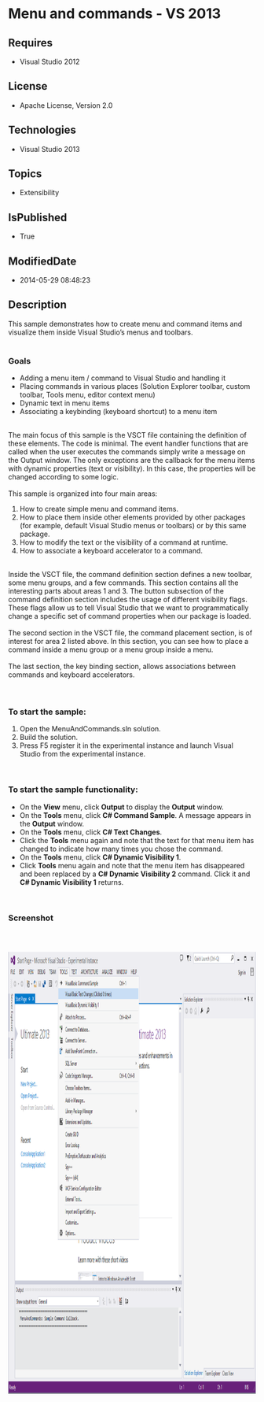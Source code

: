 # Menu and commands - VS 2013
## Requires
* Visual Studio 2012
## License
* Apache License, Version 2.0
## Technologies
* Visual Studio 2013
## Topics
* Extensibility
## IsPublished
* True
## ModifiedDate
* 2014-05-29 08:48:23
## Description

<p>This sample demonstrates how to create menu and command items and visualize them inside Visual Studio&rsquo;s menus and toolbars.
<br>
<br>
</p>
<h3>Goals</h3>
<ul>
<li>Adding a menu item / command to Visual Studio and handling it </li><li>Placing commands in various places (Solution Explorer toolbar, custom toolbar, Tools menu, editor context menu)
</li><li>Dynamic text in menu items </li><li>Associating a keybinding (keyboard shortcut) to a menu item </li></ul>
<p><br>
The main focus of this sample is the VSCT file containing the definition of these elements. The code is minimal. The event handler functions that are called when the user executes the commands simply write a message on the Output window. The only exceptions
 are the callback for the menu items with dynamic properties (text or visibility). In this case, the properties will be changed according to some logic.<br>
<br>
This sample is organized into four main areas:</p>
<ol>
<li>How to create simple menu and command items. </li><li>How to place them inside other elements provided by other packages (for example, default Visual Studio menus or toolbars) or by this same package.
</li><li>How to modify the text or the visibility of a command at runtime. </li><li>How to associate a keyboard accelerator to a command. </li></ol>
<p><br>
Inside the VSCT file, the command definition section defines a new toolbar, some menu groups, and a few commands. This section contains all the interesting parts about areas 1 and 3. The button subsection of the command definition section includes the usage
 of different visibility flags. These flags allow us to tell Visual Studio that we want to programmatically change a specific set of command properties when our package is loaded.<br>
<br>
The second section in the VSCT file, the command placement section, is of interest for area 2 listed above. In this section, you can see how to place a command inside a menu group or a menu group inside a menu.<br>
<br>
The last section, the key binding section, allows associations between commands and keyboard accelerators.<br>
<br>
<br>
</p>
<h3>To start the sample:</h3>
<ol>
<li>Open the MenuAndCommands.sln solution. </li><li>Build the solution. </li><li>Press F5 register it in the experimental instance and launch Visual Studio from the experimental instance.
</li></ol>
<p>&nbsp;</p>
<h3>To start the sample functionality:</h3>
<ul>
<li>On the <strong>View</strong> menu, click <strong>Output</strong> to display the
<strong>Output</strong> window. </li><li>On the <strong>Tools</strong> menu, click <strong>C# Command Sample</strong>. A message appears in the
<strong>Output</strong> window. </li><li>On the <strong>Tools</strong> menu, click <strong>C# Text Changes</strong>. </li><li>Click the <strong>Tools</strong> menu again and note that the text for that menu item has changed to indicate how many times you chose the command.
</li><li>On the <strong>Tools</strong> menu, click <strong>C# Dynamic Visibility 1</strong>.
</li><li>Click <strong>Tools</strong> menu again and note that the menu item has disappeared and been replaced by a
<strong>C# Dynamic Visibility 2</strong> command. Click it and <strong>C# Dynamic Visibility 1</strong> returns.
</li></ul>
<p>&nbsp;</p>
<h3>Screenshot</h3>
<h3><img src="-menuandcommands.png" alt=""></h3>
<p><img id="115741" src="115741-exammple.menuandcommands.png" alt="" width="1213" height="898"></p>
